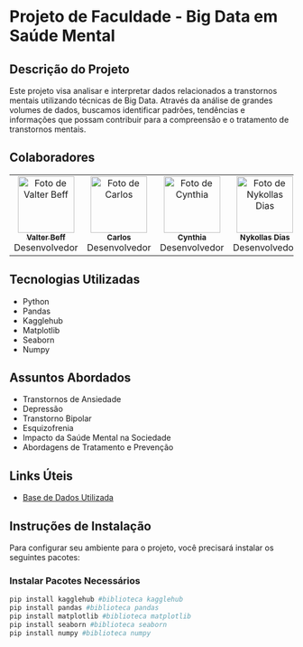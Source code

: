 # Projeto de Faculdade - Big Data em Saúde Mental

## Descrição do Projeto

Este projeto visa analisar e interpretar dados relacionados a transtornos mentais utilizando técnicas de Big Data. Através da análise de grandes volumes de dados, buscamos identificar padrões, tendências e informações que possam contribuir para a compreensão e o tratamento de transtornos mentais.

## Colaboradores

<table>
  <tr>
    <td align="center">
      <a href="https://github.com/ValterBeff">
        <img src="https://github.com/ValterBeff.png" width="100px;" alt="Foto de Valter Beff"/><br />
        <sub><b>Valter Beff</b></sub>
      </a><br />
      Desenvolvedor
    </td>
    <td align="center">
      <a href="https://github.com/Cadu-m">
        <img src="https://github.com/Cadu-m.png" width="100px;" alt="Foto de Carlos"/><br />
        <sub><b>Carlos</b></sub>
      </a><br />
      Desenvolvedor
    </td>
    <td align="center">
      <a href="https://github.com/Cynale19">
        <img src="https://github.com/Cynale19.png" width="100px;" alt="Foto de Cynthia"/><br />
        <sub><b>Cynthia</b></sub>
      </a><br />
      Desenvolvedor
    </td>
    <td align="center">
      <a href="https://github.com/PatoZezinho">
        <img src="https://github.com/PatoZezinho.png" width="100px;" alt="Foto de Nykollas Dias"/><br />
        <sub><b>Nykollas Dias</b></sub>
      </a><br />
      Desenvolvedor
    </td>
    <td align="center">
      <a href="#">
        <img src="#" width="100px;" alt="Foto de Davi Borges"/><br />
        <sub><b>Davi Borges</b></sub>
      </a><br />
      Desenvolvedor
    </td>
  </tr>
</table>

## Tecnologias Utilizadas

- Python
- Pandas
- Kagglehub
- Matplotlib
- Seaborn
- Numpy

## Assuntos Abordados

- Transtornos de Ansiedade
- Depressão
- Transtorno Bipolar
- Esquizofrenia
- Impacto da Saúde Mental na Sociedade
- Abordagens de Tratamento e Prevenção

## Links Úteis

- [Base de Dados Utilizada](https://www.kaggle.com/datasets/cid007/mental-disorder-classification/data)

## Instruções de Instalação

Para configurar seu ambiente para o projeto, você precisará instalar os seguintes pacotes:

### Instalar Pacotes Necessários

```bash
pip install kagglehub #biblioteca kagglehub
pip install pandas #biblioteca pandas
pip install matplotlib #biblioteca matplotlib
pip install seaborn #biblioteca seaborn
pip install numpy #biblioteca numpy
